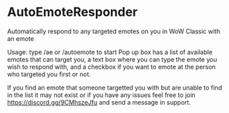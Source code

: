 # AutoEmoteResponder
Automatically respond to any targeted emotes on you in WoW Classic with an emote

Usage: type /ae or /autoemote to start
Pop up box has a list of available emotes that can target you, a text box where you can type the emote you wish to respond with, and a checkbox if you want to emote at the person who targeted you first or not.

If you find an emote that someone targetted you with but are unable to find in the list it may not exist or if you have any issues feel free to join https://discord.gg/9CMhszeJfu and send a message in support.
